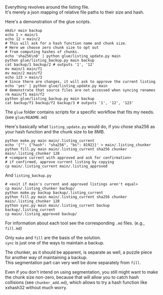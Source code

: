 
Everything revolves around the listing file.<br>
It's merely a json mapping of relative file paths to their size and hash.

Here's a demonstration of the glue scripts.

```shell
mkdir main backup
echo 1 > main/1
echo 12 > main/2
# This will ask for a hash function name and chunk size.
# Here we choose zero chunk size to opt out
# from computing hashes of chunks.
echo 'sha256\n0' | python glue/listing_update.py main
python glue/listing_backup.py main backup
cat backup/1 backup/2 # outputs '1', '12'
mv main/1 main/f1
mv main/2 main/f2
echo 123 > main/3
# Since there are changes, it will ask to approve the current listing
echo 'yes' | python glue/listing_update.py main
# demonstrate that source files are not accessed when syncing renames
rm main/f1 main/f2
python glue/listing_backup.py main backup
cat backup/f1 backup/f2 backup/3 # outputs '1', '12', '123'
```

The `glue` folder contains scripts for a specific workflow that fits my needs. (see `glue/README.md`)

Here's basically what `listing_update.py` would do, if you chose sha256 as your hash function and the chunk size to be 8MB.

```shell
python make.py main main/.listing_current
echo '{"": {"hash": "sha256", "bs": 8192}}' > main/.listing_chunker
python fill.py main main/.listing_current sha256 chunker main/.listing_chunker 128
# <compare current with approved and ask for confirmation>
# if confirmed, approve current listing by copying
cp main/.listing_current main/.listing_approved
```

And `listing_backup.py`

```shell
# <exit if main's current and approved listings aren't equal>
cp main/.listing_chunker backup/
python make.py backup backup/.listing_current
python fill.py main main/.listing_current sha256 chunker main/.listing_chunker 128
python sync.py main main/.listing_current backup backup/.listing_current
cp main/.listing_approved backup/
```

For information about each tool see the corresponding `.md` files.
(e.g., `fill.md`)

Only `make` and `fill` are the basis of the solution.<br>
`sync` is just one of the ways to maintain a backup.

The chunker, as it should be apparent, is separate as well,
a puzzle piece for another way of maintaining a backup.<br>
This segmentation part can very well be done separately from `fill`.

Even if you don't intend on using segmentation,
you still might want to make the chunk size non-zero,
because that will allow you to catch hash collisions (see `chunker_add.md`),
which allows to try a hash function like xxhash32 without much worry.

